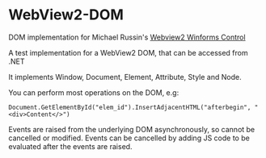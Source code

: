 # WebView2-DOM
DOM implementation for Michael Russin's [Webview2 Winforms Control](https://github.com/michael-russin/webview2-control)

A test implementation for a WebView2 DOM, that can be accessed from .NET

It implements Window, Document, Element, Attribute, Style and Node.

You can perform most operations on the DOM, e.g:

`Document.GetElementById("elem_id").InsertAdjacentHTML("afterbegin", "<div>Content</>")`

Events are raised from the underlying DOM asynchronously, so cannot be cancelled or modified.
Events can be cancelled by adding JS code to be evaluated after the events are raised.
